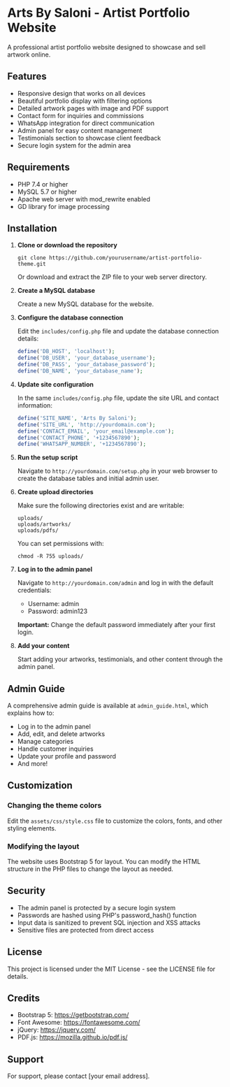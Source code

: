 # Arts By Saloni - Artist Portfolio Website

A professional artist portfolio website designed to showcase and sell artwork online.

## Features

- Responsive design that works on all devices
- Beautiful portfolio display with filtering options
- Detailed artwork pages with image and PDF support
- Contact form for inquiries and commissions
- WhatsApp integration for direct communication
- Admin panel for easy content management
- Testimonials section to showcase client feedback
- Secure login system for the admin area

## Requirements

- PHP 7.4 or higher
- MySQL 5.7 or higher
- Apache web server with mod_rewrite enabled
- GD library for image processing

## Installation

1. **Clone or download the repository**

   ```
   git clone https://github.com/yourusername/artist-portfolio-theme.git
   ```

   Or download and extract the ZIP file to your web server directory.

2. **Create a MySQL database**

   Create a new MySQL database for the website.

3. **Configure the database connection**

   Edit the `includes/config.php` file and update the database connection details:

   ```php
   define('DB_HOST', 'localhost');
   define('DB_USER', 'your_database_username');
   define('DB_PASS', 'your_database_password');
   define('DB_NAME', 'your_database_name');
   ```

4. **Update site configuration**

   In the same `includes/config.php` file, update the site URL and contact information:

   ```php
   define('SITE_NAME', 'Arts By Saloni');
   define('SITE_URL', 'http://yourdomain.com');
   define('CONTACT_EMAIL', 'your_email@example.com');
   define('CONTACT_PHONE', '+1234567890');
   define('WHATSAPP_NUMBER', '+1234567890');
   ```

5. **Run the setup script**

   Navigate to `http://yourdomain.com/setup.php` in your web browser to create the database tables and initial admin user.

6. **Create upload directories**

   Make sure the following directories exist and are writable:

   ```
   uploads/
   uploads/artworks/
   uploads/pdfs/
   ```

   You can set permissions with:

   ```
   chmod -R 755 uploads/
   ```

7. **Log in to the admin panel**

   Navigate to `http://yourdomain.com/admin` and log in with the default credentials:

   - Username: admin
   - Password: admin123

   **Important:** Change the default password immediately after your first login.

8. **Add your content**

   Start adding your artworks, testimonials, and other content through the admin panel.

## Admin Guide

A comprehensive admin guide is available at `admin_guide.html`, which explains how to:

- Log in to the admin panel
- Add, edit, and delete artworks
- Manage categories
- Handle customer inquiries
- Update your profile and password
- And more!

## Customization

### Changing the theme colors

Edit the `assets/css/style.css` file to customize the colors, fonts, and other styling elements.

### Modifying the layout

The website uses Bootstrap 5 for layout. You can modify the HTML structure in the PHP files to change the layout as needed.

## Security

- The admin panel is protected by a secure login system
- Passwords are hashed using PHP's password_hash() function
- Input data is sanitized to prevent SQL injection and XSS attacks
- Sensitive files are protected from direct access

## License

This project is licensed under the MIT License - see the LICENSE file for details.

## Credits

- Bootstrap 5: https://getbootstrap.com/
- Font Awesome: https://fontawesome.com/
- jQuery: https://jquery.com/
- PDF.js: https://mozilla.github.io/pdf.js/

## Support

For support, please contact [your email address].